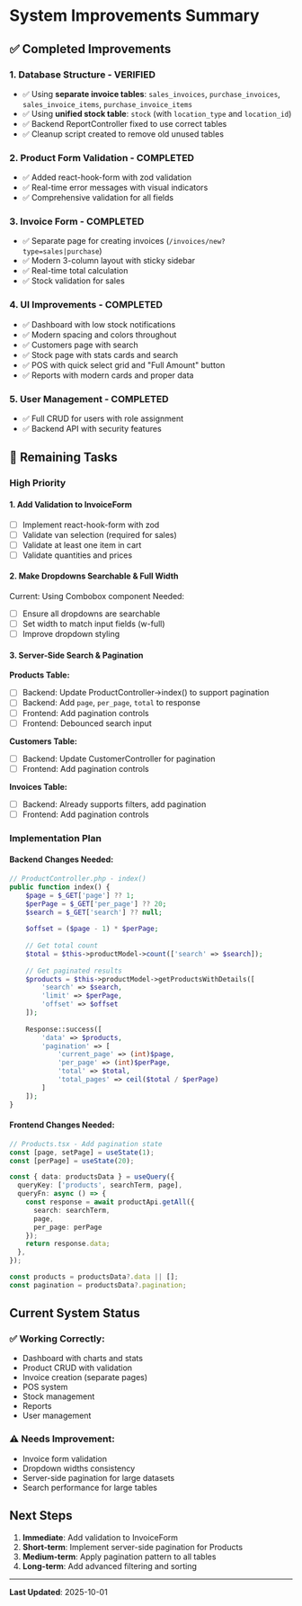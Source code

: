# System Improvements Summary

## ✅ Completed Improvements

### 1. **Database Structure - VERIFIED**
- ✅ Using **separate invoice tables**: `sales_invoices`, `purchase_invoices`, `sales_invoice_items`, `purchase_invoice_items`
- ✅ Using **unified stock table**: `stock` (with `location_type` and `location_id`)
- ✅ Backend ReportController fixed to use correct tables
- ✅ Cleanup script created to remove old unused tables

### 2. **Product Form Validation - COMPLETED**
- ✅ Added react-hook-form with zod validation
- ✅ Real-time error messages with visual indicators
- ✅ Comprehensive validation for all fields

### 3. **Invoice Form - COMPLETED**
- ✅ Separate page for creating invoices (`/invoices/new?type=sales|purchase`)
- ✅ Modern 3-column layout with sticky sidebar
- ✅ Real-time total calculation
- ✅ Stock validation for sales

### 4. **UI Improvements - COMPLETED**
- ✅ Dashboard with low stock notifications
- ✅ Modern spacing and colors throughout
- ✅ Customers page with search
- ✅ Stock page with stats cards and search
- ✅ POS with quick select grid and "Full Amount" button
- ✅ Reports with modern cards and proper data

### 5. **User Management - COMPLETED**
- ✅ Full CRUD for users with role assignment
- ✅ Backend API with security features

## 🔄 Remaining Tasks

### High Priority

#### 1. **Add Validation to InvoiceForm**
- [ ] Implement react-hook-form with zod
- [ ] Validate van selection (required for sales)
- [ ] Validate at least one item in cart
- [ ] Validate quantities and prices

#### 2. **Make Dropdowns Searchable & Full Width**
Current: Using Combobox component
Needed:
- [ ] Ensure all dropdowns are searchable
- [ ] Set width to match input fields (w-full)
- [ ] Improve dropdown styling

#### 3. **Server-Side Search & Pagination**

**Products Table:**
- [ ] Backend: Update ProductController->index() to support pagination
- [ ] Backend: Add `page`, `per_page`, `total` to response
- [ ] Frontend: Add pagination controls
- [ ] Frontend: Debounced search input

**Customers Table:**
- [ ] Backend: Update CustomerController for pagination
- [ ] Frontend: Add pagination controls

**Invoices Table:**
- [ ] Backend: Already supports filters, add pagination
- [ ] Frontend: Add pagination controls

### Implementation Plan

#### Backend Changes Needed:

```php
// ProductController.php - index()
public function index() {
    $page = $_GET['page'] ?? 1;
    $perPage = $_GET['per_page'] ?? 20;
    $search = $_GET['search'] ?? null;
    
    $offset = ($page - 1) * $perPage;
    
    // Get total count
    $total = $this->productModel->count(['search' => $search]);
    
    // Get paginated results
    $products = $this->productModel->getProductsWithDetails([
        'search' => $search,
        'limit' => $perPage,
        'offset' => $offset
    ]);
    
    Response::success([
        'data' => $products,
        'pagination' => [
            'current_page' => (int)$page,
            'per_page' => (int)$perPage,
            'total' => $total,
            'total_pages' => ceil($total / $perPage)
        ]
    ]);
}
```

#### Frontend Changes Needed:

```typescript
// Products.tsx - Add pagination state
const [page, setPage] = useState(1);
const [perPage] = useState(20);

const { data: productsData } = useQuery({
  queryKey: ['products', searchTerm, page],
  queryFn: async () => {
    const response = await productApi.getAll({ 
      search: searchTerm, 
      page, 
      per_page: perPage 
    });
    return response.data;
  },
});

const products = productsData?.data || [];
const pagination = productsData?.pagination;
```

## Current System Status

### ✅ Working Correctly:
- Dashboard with charts and stats
- Product CRUD with validation
- Invoice creation (separate pages)
- POS system
- Stock management
- Reports
- User management

### ⚠️ Needs Improvement:
- Invoice form validation
- Dropdown widths consistency
- Server-side pagination for large datasets
- Search performance for large tables

## Next Steps

1. **Immediate**: Add validation to InvoiceForm
2. **Short-term**: Implement server-side pagination for Products
3. **Medium-term**: Apply pagination pattern to all tables
4. **Long-term**: Add advanced filtering and sorting

---
**Last Updated**: 2025-10-01
